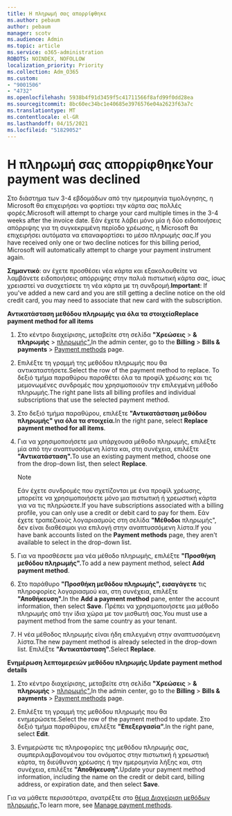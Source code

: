 ```yaml
---
title: Η πληρωμή σας απορρίφθηκε
ms.author: pebaum
author: pebaum
manager: scotv
ms.audience: Admin
ms.topic: article
ms.service: o365-administration
ROBOTS: NOINDEX, NOFOLLOW
localization_priority: Priority
ms.collection: Adm_O365
ms.custom:
- "9001506"
- "4732"
ms.openlocfilehash: 5938b4f91d3459f5c41711566f8afd99f0dd28ea
ms.sourcegitcommit: 8bc60ec34bc1e40685e3976576e04a2623f63a7c
ms.translationtype: MT
ms.contentlocale: el-GR
ms.lasthandoff: 04/15/2021
ms.locfileid: "51829052"
---
```

# <a name="your-payment-was-declined"></a><span data-ttu-id="a97c1-102">Η πληρωμή σας απορρίφθηκε</span><span class="sxs-lookup"><span data-stu-id="a97c1-102">Your payment was declined</span></span>

<span data-ttu-id="a97c1-103">Στο διάστημα των 3-4 εβδομάδων από την ημερομηνία τιμολόγησης, η Microsoft θα επιχειρήσει να φορτίσει την κάρτα σας πολλές φορές.</span><span class="sxs-lookup"><span data-stu-id="a97c1-103">Microsoft will attempt to charge your card multiple times in the 3-4 weeks after the invoice date.</span></span>  <span data-ttu-id="a97c1-104">Εάν έχετε λάβει μόνο μία ή δύο ειδοποιήσεις απόρριψης για τη συγκεκριμένη περίοδο χρέωσης, η Microsoft θα επιχειρήσει αυτόματα να επαναφορτίσει το μέσο πληρωμής σας.</span><span class="sxs-lookup"><span data-stu-id="a97c1-104">If you have received only one or two decline notices for this billing period, Microsoft will automatically attempt to charge your payment instrument again.</span></span>  

<span data-ttu-id="a97c1-105">**Σημαντικό**: αν έχετε προσθέσει νέα κάρτα και εξακολουθείτε να λαμβάνετε ειδοποιήσεις απόρριψης στην παλιά πιστωτική κάρτα σας, ίσως χρειαστεί να συσχετίσετε τη νέα κάρτα με τη συνδρομή.</span><span class="sxs-lookup"><span data-stu-id="a97c1-105">**Important**: If you've added a new card and you are still getting a decline notice on the old credit card, you may need to associate that new card with the subscription.</span></span>

<span data-ttu-id="a97c1-106">**Αντικατάσταση μεθόδου πληρωμής για όλα τα στοιχεία**</span><span class="sxs-lookup"><span data-stu-id="a97c1-106">**Replace payment method for all items**</span></span>

1. <span data-ttu-id="a97c1-107">Στο κέντρο διαχείρισης, μεταβείτε στη σελίδα **"Χρεώσεις**  >  **& πληρωμής**  >  [πληρωμής".](https://go.microsoft.com/fwlink/p/?linkid=2018806)</span><span class="sxs-lookup"><span data-stu-id="a97c1-107">In the admin center, go to the **Billing** > **Bills & payments** > [Payment methods](https://go.microsoft.com/fwlink/p/?linkid=2018806) page.</span></span>

2. <span data-ttu-id="a97c1-108">Επιλέξτε τη γραμμή της μεθόδου πληρωμής που θα αντικαταστήσετε.</span><span class="sxs-lookup"><span data-stu-id="a97c1-108">Select the row of the payment method to replace.</span></span> <span data-ttu-id="a97c1-109">Το δεξιό τμήμα παραθύρου παραθέτει όλα τα προφίλ χρέωσης και τις μεμονωμένες συνδρομές που χρησιμοποιούν την επιλεγμένη μέθοδο πληρωμής.</span><span class="sxs-lookup"><span data-stu-id="a97c1-109">The right pane lists all billing profiles and individual subscriptions that use the selected payment method.</span></span>

3. <span data-ttu-id="a97c1-110">Στο δεξιό τμήμα παραθύρου, επιλέξτε **"Αντικατάσταση μεθόδου πληρωμής" για όλα τα στοιχεία.**</span><span class="sxs-lookup"><span data-stu-id="a97c1-110">In the right pane, select **Replace payment method for all items**.</span></span>

4. <span data-ttu-id="a97c1-111">Για να χρησιμοποιήσετε μια υπάρχουσα μέθοδο πληρωμής, επιλέξτε μία από την αναπτυσσόμενη λίστα και, στη συνέχεια, επιλέξτε **"Αντικατάσταση".**</span><span class="sxs-lookup"><span data-stu-id="a97c1-111">To use an existing payment method, choose one from the drop-down list, then select **Replace**.</span></span>

    > [!NOTE]
    > <span data-ttu-id="a97c1-112">Εάν έχετε συνδρομές που σχετίζονται με ένα προφίλ χρέωσης, μπορείτε να χρησιμοποιήσετε μόνο μια πιστωτική ή χρεωστική κάρτα για να τις πληρώσετε.</span><span class="sxs-lookup"><span data-stu-id="a97c1-112">If you have subscriptions associated with a billing profile, you can only use a credit or debit card to pay for them.</span></span> <span data-ttu-id="a97c1-113">Εάν έχετε τραπεζικούς λογαριασμούς στη σελίδα **"Μέθοδοι** πληρωμής", δεν είναι διαθέσιμοι για επιλογή στην αναπτυσσόμενη λίστα.</span><span class="sxs-lookup"><span data-stu-id="a97c1-113">If you have bank accounts listed on the **Payment methods** page, they aren't available to select in the drop-down list.</span></span>

5. <span data-ttu-id="a97c1-114">Για να προσθέσετε μια νέα μέθοδο πληρωμής, επιλέξτε **"Προσθήκη μεθόδου πληρωμής".**</span><span class="sxs-lookup"><span data-stu-id="a97c1-114">To add a new payment method, select **Add payment method**.</span></span>

6. <span data-ttu-id="a97c1-115">Στο παράθυρο **"Προσθήκη μεθόδου πληρωμής", εισαγάγετε** τις πληροφορίες λογαριασμού και, στη συνέχεια, επιλέξτε **"Αποθήκευση".**</span><span class="sxs-lookup"><span data-stu-id="a97c1-115">In the **Add a payment method** pane, enter the account information, then select **Save**.</span></span> <span data-ttu-id="a97c1-116">Πρέπει να χρησιμοποιήσετε μια μέθοδο πληρωμής από την ίδια χώρα με τον μισθωτή σας.</span><span class="sxs-lookup"><span data-stu-id="a97c1-116">You must use a payment method from the same country as your tenant.</span></span>

7. <span data-ttu-id="a97c1-117">Η νέα μέθοδος πληρωμής είναι ήδη επιλεγμένη στην αναπτυσσόμενη λίστα.</span><span class="sxs-lookup"><span data-stu-id="a97c1-117">The new payment method is already selected in the drop-down list.</span></span> <span data-ttu-id="a97c1-118">Επιλέξτε **"Αντικατάσταση".**</span><span class="sxs-lookup"><span data-stu-id="a97c1-118">Select **Replace**.</span></span>

<span data-ttu-id="a97c1-119">**Ενημέρωση λεπτομερειών μεθόδου πληρωμής**.</span><span class="sxs-lookup"><span data-stu-id="a97c1-119">**Update payment method details**</span></span>

1. <span data-ttu-id="a97c1-120">Στο κέντρο διαχείρισης, μεταβείτε στη σελίδα **"Χρεώσεις**  >  **& πληρωμής**  >  [πληρωμής".](https://go.microsoft.com/fwlink/p/?linkid=2018806)</span><span class="sxs-lookup"><span data-stu-id="a97c1-120">In the admin center, go to the **Billing** > **Bills & payments** > [Payment methods](https://go.microsoft.com/fwlink/p/?linkid=2018806) page.</span></span>

2. <span data-ttu-id="a97c1-121">Επιλέξτε τη γραμμή της μεθόδου πληρωμής που θα ενημερώσετε.</span><span class="sxs-lookup"><span data-stu-id="a97c1-121">Select the row of the payment method to update.</span></span> <span data-ttu-id="a97c1-122">Στο δεξιό τμήμα παραθύρου, επιλέξτε **"Επεξεργασία".**</span><span class="sxs-lookup"><span data-stu-id="a97c1-122">In the right pane, select **Edit**.</span></span>

3. <span data-ttu-id="a97c1-123">Ενημερώστε τις πληροφορίες της μεθόδου πληρωμής σας, συμπεριλαμβανομένου του ονόματος στην πιστωτική ή χρεωστική κάρτα, τη διεύθυνση χρέωσης ή την ημερομηνία λήξης και, στη συνέχεια, επιλέξτε **"Αποθήκευση".**</span><span class="sxs-lookup"><span data-stu-id="a97c1-123">Update your payment method information, including the name on the credit or debit card, billing address, or expiration date, and then select **Save**.</span></span>

<span data-ttu-id="a97c1-124">Για να μάθετε περισσότερα, ανατρέξτε στο [θέμα Διαχείριση μεθόδων πληρωμής.](https://docs.microsoft.com/microsoft-365/commerce/billing-and-payments/manage-payment-methods)</span><span class="sxs-lookup"><span data-stu-id="a97c1-124">To learn more, see [Manage payment methods](https://docs.microsoft.com/microsoft-365/commerce/billing-and-payments/manage-payment-methods).</span></span>